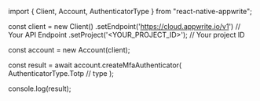 import { Client, Account, AuthenticatorType } from "react-native-appwrite";

const client = new Client()
    .setEndpoint('https://cloud.appwrite.io/v1') // Your API Endpoint
    .setProject('&lt;YOUR_PROJECT_ID&gt;'); // Your project ID

const account = new Account(client);

const result = await account.createMfaAuthenticator(
    AuthenticatorType.Totp // type
);

console.log(result);
